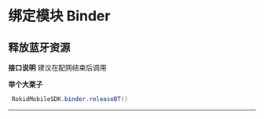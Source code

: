 # 绑定模块 Binder

## 释放蓝牙资源

**接口说明**
 建议在配网结束后调用

**举个大栗子**

```java
 RokidMobileSDK.binder.releaseBT()
```

---


